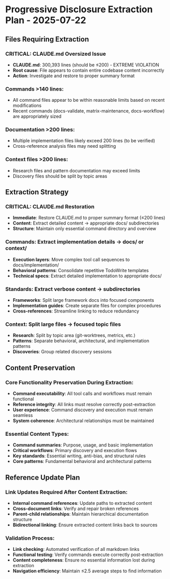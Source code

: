 # Progressive Disclosure Extraction Plan - 2025-07-22

## Files Requiring Extraction

### CRITICAL: CLAUDE.md Oversized Issue
- **CLAUDE.md**: 300,393 lines (should be ≤200) - EXTREME VIOLATION
- **Root cause**: File appears to contain entire codebase content incorrectly
- **Action**: Investigate and restore to proper summary format

### Commands >140 lines:
- All command files appear to be within reasonable limits based on recent modifications
- Recent commands (docs-validate, matrix-maintenance, docs-workflow) are appropriately sized

### Documentation >200 lines:
- Multiple implementation files likely exceed 200 lines (to be verified)
- Cross-reference analysis files may need splitting

### Context files >200 lines:
- Research files and pattern documentation may exceed limits
- Discovery files should be split by topic areas

## Extraction Strategy

### CRITICAL: CLAUDE.md Restoration
- **Immediate**: Restore CLAUDE.md to proper summary format (≤200 lines)
- **Content**: Extract detailed content → appropriate docs/ subdirectories
- **Structure**: Maintain only essential command directory and overview

### Commands: Extract implementation details → docs/ or context/
- **Execution layers**: Move complex tool call sequences to docs/implementation/
- **Behavioral patterns**: Consolidate repetitive TodoWrite templates
- **Technical specs**: Extract detailed implementation to appropriate docs/

### Standards: Extract verbose content → subdirectories
- **Frameworks**: Split large framework docs into focused components
- **Implementation guides**: Create separate files for complex procedures
- **Cross-references**: Streamline linking to reduce redundancy

### Context: Split large files → focused topic files
- **Research**: Split by topic area (git-worktrees, metrics, etc.)
- **Patterns**: Separate behavioral, architectural, and implementation patterns
- **Discoveries**: Group related discovery sessions

## Content Preservation

### Core Functionality Preservation During Extraction:
- **Command executability**: All tool calls and workflows must remain functional
- **Reference integrity**: All links must resolve correctly post-extraction
- **User experience**: Command discovery and execution must remain seamless
- **System coherence**: Architectural relationships must be maintained

### Essential Content Types:
- **Command summaries**: Purpose, usage, and basic implementation
- **Critical workflows**: Primary discovery and execution flows
- **Key standards**: Essential writing, anti-bias, and structural rules
- **Core patterns**: Fundamental behavioral and architectural patterns

## Reference Update Plan

### Link Updates Required After Content Extraction:
- **Internal command references**: Update paths to extracted content
- **Cross-document links**: Verify and repair broken references
- **Parent-child relationships**: Maintain hierarchical documentation structure
- **Bidirectional linking**: Ensure extracted content links back to sources

### Validation Process:
- **Link checking**: Automated verification of all markdown links
- **Functional testing**: Verify commands execute correctly post-extraction
- **Content completeness**: Ensure no essential information lost during extraction
- **Navigation efficiency**: Maintain ≤2.5 average steps to find information